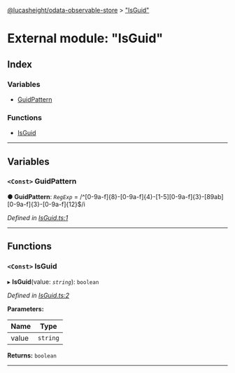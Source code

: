 [@lucasheight/odata-observable-store](../README.md) > ["IsGuid"](../modules/_isguid_.md)

# External module: "IsGuid"

## Index

### Variables

* [GuidPattern](_isguid_.md#guidpattern)

### Functions

* [IsGuid](_isguid_.md#isguid)

---

## Variables

<a id="guidpattern"></a>

### `<Const>` GuidPattern

**● GuidPattern**: *`RegExp`* =  /^[0-9a-f]{8}-[0-9a-f]{4}-[1-5][0-9a-f]{3}-[89ab][0-9a-f]{3}-[0-9a-f]{12}$/i

*Defined in [IsGuid.ts:1](https://github.com/lucasheight/odata-observable-store/blob/d64bd24/src/IsGuid.ts#L1)*

___

## Functions

<a id="isguid"></a>

### `<Const>` IsGuid

▸ **IsGuid**(value: *`string`*): `boolean`

*Defined in [IsGuid.ts:2](https://github.com/lucasheight/odata-observable-store/blob/d64bd24/src/IsGuid.ts#L2)*

**Parameters:**

| Name | Type |
| ------ | ------ |
| value | `string` |

**Returns:** `boolean`

___

